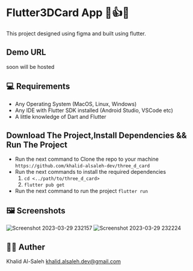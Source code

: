 # Flutter3DCard App 👏👍🔥

This project designed using figma and built using flutter.


## Demo URL
soon will be hosted 

  


## 💻 Requirements 

- Any Operating System (MacOS, Linux, Windows)
- Any IDE with Flutter SDK installed (Android Studio, VSCode etc)
- A little knowledge of Dart and Flutter

## Download The Project,Install Dependencies && Run The Project 
- Run the next command to Clone the repo to your machine `https://github.com/khalid-alsaleh-dev/three_d_card`
- Run the next commands to install the required dependencies
  1. `cd <../path/to/three_d_card>`
  2. `flutter pub get`
- Run the next command to run the project `flutter run`
  

## 🖼 Screenshots
![Screenshot 2023-03-29 232157](https://user-images.githubusercontent.com/67127338/228658541-80520549-a1d2-4888-8544-5ea8b2ffba7f.png)
![Screenshot 2023-03-29 232224](https://user-images.githubusercontent.com/67127338/228658691-3b9ff08a-ceea-4385-9831-c21ef2b944cd.png)


## 👨‍💻 Auther
Khalid Al-Saleh  khalid.alsaleh.dev@gmail.com
